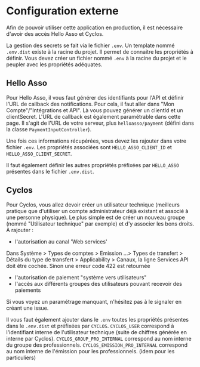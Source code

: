 # Configuration externe

Afin de pouvoir utiliser cette application en production, il est nécessaire d'avoir des accès Hello Asso et Cyclos.

La gestion des secrets se fait via le fichier `.env`. Un template nommé `.env.dist` existe à la racine du projet. Il permet de connaitre les propriétés à définir.
Vous devez créer un fichier nommé `.env` à la racine du projet et le peupler avec les propriétés adéquates.

## Hello Asso
Pour Hello Asso, il vous faut générer des identifiants pour l'API et définir l'URL de callback des notifications.
Pour cela, il faut aller dans "Mon Compte"/"Intégrations et API". Là vous pouvez générer un clientId et un clientSecret.
L'URL de callback est également paramétrable dans cette page. Il s'agit de l'URL de votre serveur, plus `helloasso/payment` (défini dans la classe `PaymentInputController`).

Une fois ces informations récupérées, vous devez les rajouter dans votre fichier `.env`.
Les propriétés associées sont `HELLO_ASSO_CLIENT_ID` et `HELLO_ASSO_CLIENT_SECRET`.

Il faut également définir les autres propriétés préfixées par `HELLO_ASSO` présentes dans le fichier `.env.dist`.

## Cyclos
Pour Cyclos, vous allez devoir créer un utilisateur technique (meilleurs pratique que d'utiliser un compte administrateur déjà existant et associé à une personne physique).
Le plus simple est de créer un nouveau groupe (nommé "Utilisateur technique" par exemple) et d'y associer les bons droits.
À rajouter :
* l'autorisation au canal 'Web services'

Dans Système > Types de comptes > Emission ...> Types de transfert > Détails du type de transfert > Applicability > Canaux, la ligne Services API doit être cochée.
Sinon une erreur code 422 est retournée
* l'autorisation de paiement "système vers utilisateurs"
* l'accès aux différents groupes des utilisateurs pouvant recevoir des paiements

Si vous voyez un paramétrage manquant, n'hésitez pas à le signaler en créant une issue.

Il vous faut également ajouter dans le `.env` toutes les propriétés présentes dans le `.env.dist` et préfixées par `CYCLOS`.
`CYCLOS_USER` correspond à l'identifiant interne de l'utilisateur technique (suite de chiffres générée en interne par Cyclos).
`CYCLOS_GROUP_PRO_INTERNAL` correspond au nom interne du groupe des professionnels.
`CYCLOS_EMISSION_PRO_INTERNAL` correspond au nom interne de l'émission pour les professionnels.
(idem pour les particuliers)
